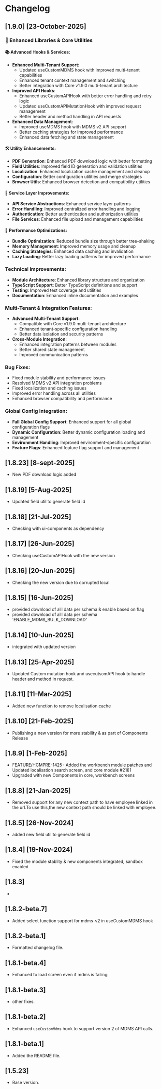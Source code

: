 # Changelog

## [1.9.0] [23-October-2025]

### 🚀 Enhanced Libraries & Core Utilities

#### 📚 Advanced Hooks & Services:
- **Enhanced Multi-Tenant Support**: 
  - Updated useCustomMDMS hook with improved multi-tenant capabilities
  - Enhanced tenant context management and switching
  - Better integration with Core v1.9.0 multi-tenant architecture
- **Improved API Hooks**: 
  - Enhanced useCustomAPIHook with better error handling and retry logic
  - Updated useCustomAPIMutationHook with improved request management
  - Better header and method handling in API requests
- **Enhanced Data Management**: 
  - Improved useMDMS hook with MDMS v2 API support
  - Better caching strategies for improved performance
  - Enhanced data fetching and state management

#### 🛠️ Utility Enhancements:
- **PDF Generation**: Enhanced PDF download logic with better formatting
- **Field Utilities**: Improved field ID generation and validation utilities
- **Localization**: Enhanced localization cache management and cleanup
- **Configuration**: Better configuration utilities and merge strategies
- **Browser Utils**: Enhanced browser detection and compatibility utilities

#### 🔧 Service Layer Improvements:
- **API Service Abstractions**: Enhanced service layer patterns
- **Error Handling**: Improved centralized error handling and logging
- **Authentication**: Better authentication and authorization utilities
- **File Services**: Enhanced file upload and management capabilities

#### 🎯 Performance Optimizations:
- **Bundle Optimization**: Reduced bundle size through better tree-shaking
- **Memory Management**: Improved memory usage and cleanup
- **Caching Strategies**: Enhanced data caching and invalidation
- **Lazy Loading**: Better lazy loading patterns for improved performance

### Technical Improvements:
- **Module Architecture**: Enhanced library structure and organization
- **TypeScript Support**: Better TypeScript definitions and support
- **Testing**: Improved test coverage and utilities
- **Documentation**: Enhanced inline documentation and examples

### Multi-Tenant & Integration Features:
- **Advanced Multi-Tenant Support**: 
  - Compatible with Core v1.9.0 multi-tenant architecture
  - Enhanced tenant-specific configuration handling
  - Better data isolation and security patterns
- **Cross-Module Integration**: 
  - Enhanced integration patterns between modules
  - Better shared state management
  - Improved communication patterns

### Bug Fixes:
- Fixed module stability and performance issues
- Resolved MDMS v2 API integration problems
- Fixed localization and caching issues
- Improved error handling across all utilities
- Enhanced browser compatibility and performance

### Global Config Integration:
- **Full Global Config Support**: Enhanced support for all global configuration flags
- **Dynamic Configuration**: Better dynamic configuration loading and management
- **Environment Handling**: Improved environment-specific configuration
- **Feature Flags**: Enhanced feature flag support and management

## [1.8.23] [8-sept-2025]
- New PDF download logic added

## [1.8.19]  [5-Aug-2025]
- Updated field util to generate field id

## [1.8.18]  [21-Jul-2025]
- Checking with ui-components as dependency 

## [1.8.17]  [26-Jun-2025]
- Checking useCustomAPIHook with the new version 

## [1.8.16]  [20-Jun-2025]
- Checking the new version due to corrupted local


## [1.8.15]  [16-Jun-2025]
- provided download of alll data per schema & enable based on flag
- provided download of alll data per schema 'ENABLE_MDMS_BULK_DOWNLOAD'

## [1.8.14]  [10-Jun-2025]
- integrated with updated version

## [1.8.13]  [25-Apr-2025]
- Updated Custom mutation hook and usecutsomAPI hook to handle header and method in request.

## [1.8.11]  [11-Mar-2025]
- Added new function to remove localisation cache

## [1.8.10]  [21-Feb-2025]
- Publishing a new version for more stability & as part of Components Release

## [1.8.9]  [1-Feb-2025]
- FEATURE/HCMPRE-1425 : Added the workbench module patches and Updated localisation search screen, and core module #2181
- Upgraded with new Components in core, workbench screens

## [1.8.8]  [21-Jan-2025]
- Removed support for any new context path to have employee linked in the url.To use this,the new context path should be linked with employee. 

## [1.8.5]  [26-Nov-2024]
- added new field util to generate field id

## [1.8.4] [19-Nov-2024]
- Fixed the module stablity & new components integrated, sandbox enabled 

## [1.8.3]
- 

## [1.8.2-beta.7]
- Added select function support for mdms-v2 in useCustomMDMS hook

## [1.8.2-beta.1]
- Formatted changelog file.

## [1.8.1-beta.4]
- Enhanced to load screen even if mdms is failing

## [1.8.1-beta.3]
- other fixes.

## [1.8.1-beta.2]
- Enhanced `useCustomMdms` hook to support version 2 of MDMS API calls.

## [1.8.1-beta.1]
- Added the README file.

## [1.5.23]
- Base version.
